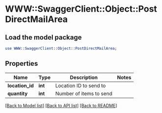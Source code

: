 # WWW::SwaggerClient::Object::PostDirectMailArea

## Load the model package
```perl
use WWW::SwaggerClient::Object::PostDirectMailArea;
```

## Properties
Name | Type | Description | Notes
------------ | ------------- | ------------- | -------------
**location_id** | **int** | Location ID to send to | 
**quantity** | **int** | Number of items to send | 

[[Back to Model list]](../README.md#documentation-for-models) [[Back to API list]](../README.md#documentation-for-api-endpoints) [[Back to README]](../README.md)



